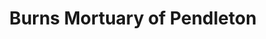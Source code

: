 ---
title: "Burns Mortuary of Pendleton"
url: /pendleton/burns-mortuary-of-pendleton/
shop: funeral directors
---